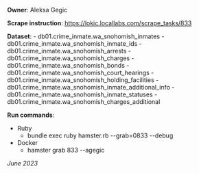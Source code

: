 **Owner**: Aleksa Gegic
 
**Scrape instruction**: https://lokic.locallabs.com/scrape_tasks/833

**Dataset**: 
    - db01.crime_inmate.wa_snohomish_inmates
    - db01.crime_inmate.wa_snohomish_inmate_ids
    - db01.crime_inmate.wa_snohomish_arrests
    - db01.crime_inmate.wa_snohomish_charges
    - db01.crime_inmate.wa_snohomish_bonds
    - db01.crime_inmate.wa_snohomish_court_hearings
    - db01.crime_inmate.wa_snohomish_holding_facilities
    - db01.crime_inmate.wa_snohomish_inmate_additional_info
    - db01.crime_inmate.wa_snohomish_inmate_statuses
    - db01.crime_inmate.wa_snohomish_charges_additional

**Run commands**:
- Ruby
  - bundle exec ruby hamster.rb --grab=0833 --debug
- Docker
  - hamster grab 833 --agegic

_June 2023_
